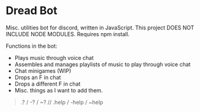 # Dread Bot

Misc. utilities bot for discord, written in JavaScript.
This project DOES NOT INCLUDE NODE MODULES. Requires npm install.

Functions in the bot:

* Plays music through voice chat
* Assembles and manages playlists of music to play through voice chat
* Chat minigames (WIP)
* Drops an F in chat
* Drops a different F in chat
* Misc. things as I want to add them.

> .? / -? / ~? // .help / -help / ~help
